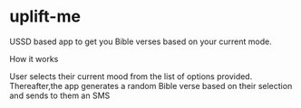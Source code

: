 # uplift-me
USSD based app to get you Bible verses based on your current mode.

How it works

User selects their current mood from the list of options provided.
Thereafter,the app generates a random Bible verse based on their selection and sends to them an SMS
